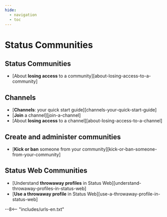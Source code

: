 ```yaml
---
hide:
  - navigation
  - toc
---
```


# Status Communities

## Status Communities

- [About **losing access** to a community][about-losing-access-to-a-community]

## Channels

- [**Channels**: your quick start guide][channels-your-quick-start-guide]
- [**Join** a channel][join-a-channel]
- [About **losing access** to a channel][about-losing-access-to-a-channel]

## Create and administer communities

- [**Kick or ban** someone from your community][kick-or-ban-someone-from-your-community]

## Status Web Communities

- [Understand **throwaway profiles** in Status Web][understand-throwaway-profiles-in-status-web]
- [**Use a throwaway profile** in Status Web][use-a-throwaway-profile-in-status-web]

--8<-- "includes/urls-en.txt"
